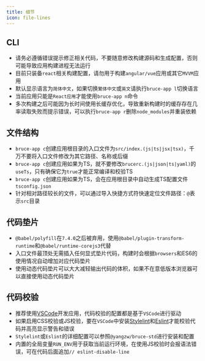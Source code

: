 ```yaml
---
title: 细节
icon: file-lines
---
```


## CLI

- 请务必遵循错误提示修正相关代码，不要随意修改构建源码和生成配置，否则可能导致应用构建进程无法运行
- 目前只装备`react`相关构建配置，请勿用于构建`angular/vue`应用或其它`MVVM`应用
- 默认显示语言为`简体中文`，如果切换`繁体中文`或`英文`请执行`bruce-app l`切换语言
- 当前应用只能是`React应用`才能使用`bruce-app n`命令
- 多次构建之后可能因为长时间使用长缓存优化，导致重新构建时的缓存存在几率读取失败而提示错误，可以执行`bruce-app r`删除`node_modules`并重装依赖

## 文件结构

- `bruce-app c`创建应用根目录的入口文件为`src/index.(js|ts|jsx|tsx)`，千万不要将入口文件修改为其它路径、名称或后缀
- `bruce-app c`创建应用如果为TS，就不要修改`brucerc.(js|json|ts|yaml)`的`useTs`，只有确保它为`true`才能正常编译和校验TS
- `bruce-app c`创建应用如果为TS，会在应用根目录中自动生成TS配置文件`tsconfig.json`
- 针对相对路径较长的文件，可以通过导入快捷方式符快速定位文件路径：`@`表示`src`目录

## 代码垫片

- `@babel/polyfill`在`7.4.0`之后被弃用，使用`@babel/plugin-transform-runtime`和`@babel/runtime-corejs3`代替
- 入口文件最顶处无需插入任何显式垫片代码，构建时会根据`browsers`和ES6的使用情况自动增加对应代码垫片
- 使用动态代码垫片可以大大减轻输出代码的体积，如果不在意低版本浏览器可以直接使用动态代码垫片

## 代码校验

- 推荐使用[VSCode](https://code.visualstudio.com)开发应用，代码校验的配置都是基于`VSCode`进行驱动
- 如果启用CSS校验或JS校验，要在`VSCode`中安装[Stylelint](https://marketplace.visualstudio.com/items?itemName=shinnn.stylelint)和[Eslint](https://marketplace.visualstudio.com/items?itemName=dbaeumer.vscode-eslint)才能校验代码并高亮显示警告和错误
- `Stylelint`或`Eslint`的详细配置可以参照`@yangzw/bruce-std`进行安装和配置
- 内置的全局变量`RUN_ENV`用于获取当前运行环境，在使用JS校验时会报语法错误，可在代码后面追加`// eslint-disable-line`
